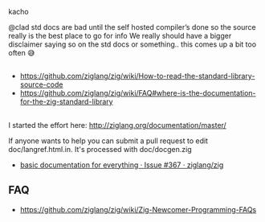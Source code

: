 kacho

@clad std docs are bad until the self hosted compiler’s done so the source really is the best place to go for info
We really should have a bigger disclaimer saying so on the std docs or something.. this comes up a bit too often :sweat_smile:

##

- https://github.com/ziglang/zig/wiki/How-to-read-the-standard-library-source-code
- https://github.com/ziglang/zig/wiki/FAQ#where-is-the-documentation-for-the-zig-standard-library

##

I started the effort here: http://ziglang.org/documentation/master/

If anyone wants to help you can submit a pull request to edit doc/langref.html.in. It's processed with doc/docgen.zig

- [basic documentation for everything · Issue #367 · ziglang/zig](https://github.com/ziglang/zig/issues/367)

## FAQ

- https://github.com/ziglang/zig/wiki/Zig-Newcomer-Programming-FAQs
